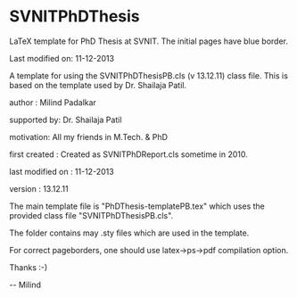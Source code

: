 SVNITPhDThesis
==============

LaTeX template for PhD Thesis at SVNIT. The initial pages have blue border.

Last modified on: 11-12-2013

A template for using the SVNITPhDThesisPB.cls (v 13.12.11) class file. This is based on the template used by Dr. Shailaja Patil.


author : Milind Padalkar

supported by: Dr. Shailaja Patil

motivation: All my friends in M.Tech. & PhD

first created : Created as SVNITPhDReport.cls sometime in 2010.

last modified on : 11-12-2013

version : 13.12.11



The main template file is "PhDThesis-templatePB.tex" which uses the provided class file "SVNITPhDThesisPB.cls".

The folder contains may .sty files which are used in the template.

For correct pageborders, one should use latex->ps->pdf compilation option.

Thanks :-)

--
Milind
